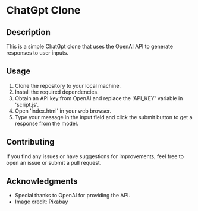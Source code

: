 # ChatGpt Clone

## Description
This is a simple ChatGpt clone that uses the OpenAI API to generate responses to user inputs.

## Usage
1. Clone the repository to your local machine.
2. Install the required dependencies.
3. Obtain an API key from OpenAI and replace the 'API_KEY' variable in 'script.js'.
4. Open 'index.html' in your web browser.
5. Type your message in the input field and click the submit button to get a response from the model.

## Contributing
If you find any issues or have suggestions for improvements, feel free to open an issue or submit a pull request.

## Acknowledgments
- Special thanks to OpenAI for providing the API.
- Image credit: [Pixabay](link-to-image)
